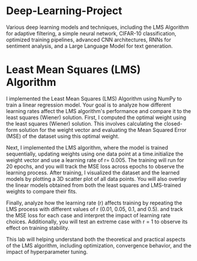# Deep-Learning-Project
Various deep learning models and techniques, including the LMS Algorithm for adaptive filtering, a simple neural network, CIFAR-10 classification, optimized training pipelines, advanced CNN architectures, RNNs for sentiment analysis, and a Large Language Model for text generation. 
# Least Mean Squares (LMS) Algorithm
I implemented the Least Mean Squares (LMS) Algorithm using NumPy to train a linear regression model. Your goal is to analyze how different learning rates affect the LMS algorithm's performance and compare it to the least squares (Wiener) solution.
First, I computed the optimal weight using the least squares (Wiener) solution. This involves calculating the closed-form solution for the weight vector and evaluating the Mean Squared Error (MSE) of the dataset using this optimal weight.

Next, I implemented the LMS algorithm, where the model is trained sequentially, updating weights using one data point at a time.initialize the weight vector and use a learning rate of r= 0.005. The training will run for 20 epochs, and you will track the MSE loss across epochs to observe the learning process.
After training, I visualized the dataset and the learned models by plotting a 3D scatter plot of all data points. You will also overlay the linear models obtained from both the least squares and LMS-trained weights to compare their fits.

Finally, analyze how the learning rate (r) affects training by repeating the LMS process with different values of r (0.01, 0.05, 0.1, and 0.5). and track the MSE loss for each case and interpret the impact of learning rate choices. Additionally, you will test an extreme case with r = 1 to observe its effect on training stability.

This lab will helping understand both the theoretical and practical aspects of the LMS algorithm, including optimization, convergence behavior, and the impact of hyperparameter tuning.
